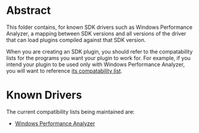 # Abstract
This folder contains, for known SDK drivers such as Windows Performance Analyzer, a mapping between SDK versions and all versions of the driver that can load plugins compiled against that SDK version.

When you are creating an SDK plugin, you should refer to the compatability lists for the programs you want your plugin to work for. For example, if you intend your plugin to be used only with Windows Performance Analyzer, you will want to reference [its compatability list](./WPA.md).

# Known Drivers

The current compatibility lists being maintained are:
- [Windows Performance Analyzer](./WPA.md)